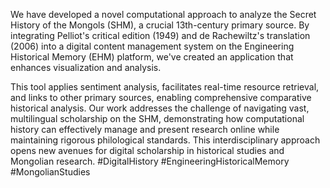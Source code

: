 We have developed a novel computational approach to analyze the Secret History of the Mongols (SHM), a crucial 13th-century primary source. By integrating Pelliot's critical edition (1949) and de Rachewiltz's translation (2006) into a digital content management system on the Engineering Historical Memory (EHM) platform, we've created an application that enhances visualization and analysis. 

This tool applies sentiment analysis, facilitates real-time resource retrieval, and links to other primary sources, enabling comprehensive comparative historical analysis. Our work addresses the challenge of navigating vast, multilingual scholarship on the SHM, demonstrating how computational history can effectively manage and present research online while maintaining rigorous philological standards. This interdisciplinary approach opens new avenues for digital scholarship in historical studies and Mongolian research. #DigitalHistory #EngineeringHistoricalMemory #MongolianStudies
